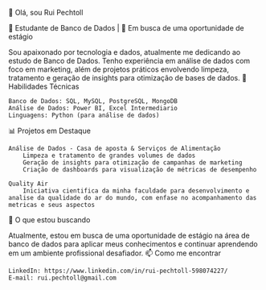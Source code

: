 👋 Olá, sou Rui Pechtoll

🎯 Estudante de Banco de Dados | 🚀 Em busca de uma oportunidade de estágio

Sou apaixonado por tecnologia e dados, atualmente me dedicando ao estudo de Banco de Dados. Tenho experiência em análise de dados com foco em marketing, além de projetos práticos envolvendo limpeza, tratamento e geração de insights para otimização de bases de dados.
🚀 Habilidades Técnicas

    Banco de Dados: SQL, MySQL, PostgreSQL, MongoDB
    Análise de Dados: Power BI, Excel Intermediario
    Linguagens: Python (para análise de dados)

📊 Projetos em Destaque

    Análise de Dados - Casa de aposta & Serviços de Alimentação
        Limpeza e tratamento de grandes volumes de dados
        Geração de insights para otimização de campanhas de marketing
        Criação de dashboards para visualização de métricas de desempenho

    Quality Air
        Iniciativa cientifica da minha faculdade para desenvolvimento e analise da qualidade do ar do mundo, com enfase no acompanhamento das metricas e seus aspectos

🎯 O que estou buscando

Atualmente, estou em busca de uma oportunidade de estágio na área de banco de dados para aplicar meus conhecimentos e continuar aprendendo em um ambiente profissional desafiador.
📫 Como me encontrar

    LinkedIn: https://www.linkedin.com/in/rui-pechtoll-598074227/
    E-mail: rui.pechtoll@gmail.com

